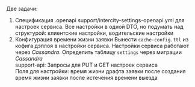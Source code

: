 Две задачи:

1. Спецификация .openapi support/intercity-settings-openapi.yml для настроек сервиса. Все настройки в одной DTO, но подумать над структурой: клиентские настройки, водительские настройки
2. Конфигурация времени жизни заявки
   Вынести `cache-config.ttl` из кофига дэплоя в настройки сервиса. Настройки сервиса работают через _Cassandra_. Определить таблицу `settings` через миграции _Cassandra_  
    support-api: Запросы для PUT и GET настроек сервиса  
    Поля для настройки:
    время жизни драфта заявки после создания
    время жизни заявки после истечения времени выезда
